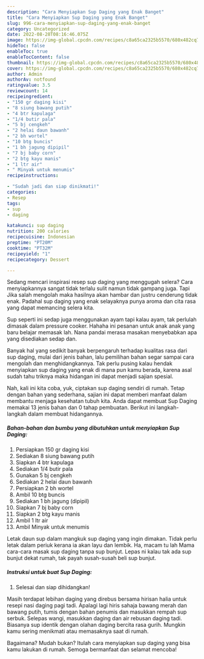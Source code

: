 ```yaml
---
description: "Cara Menyiapkan Sup Daging yang Enak Banget"
title: "Cara Menyiapkan Sup Daging yang Enak Banget"
slug: 996-cara-menyiapkan-sup-daging-yang-enak-banget
category: Uncategorized
date: 2022-08-28T08:16:46.075Z
image: https://img-global.cpcdn.com/recipes/c8a65ca2325b5570/680x482cq70/sup-daging-foto-resep-utama.jpg
hideToc: false
enableToc: true
enableTocContent: false
thumbnail: https://img-global.cpcdn.com/recipes/c8a65ca2325b5570/680x482cq70/sup-daging-foto-resep-utama.jpg
cover: https://img-global.cpcdn.com/recipes/c8a65ca2325b5570/680x482cq70/sup-daging-foto-resep-utama.jpg
author: Admin
authorAv: notfound
ratingvalue: 3.5
reviewcount: 14
recipeingredient:
- "150 gr daging kisi"
- "8 siung bawang putih"
- "4 btr kapulaga"
- "1/4 butir pala"
- "5 bj cengkeh"
- "2 helai daun bawanh"
- "2 bh wortel"
- "10 btg buncis"
- "1 bh jagung dipipil"
- "7 bj baby corn"
- "2 btg kayu manis"
- "1 ltr air"
- " Minyak untuk menumis"
recipeinstructions:

- "Sudah jadi dan siap dinikmati!"
categories:
- Resep
tags:
- sup
- daging

katakunci: sup daging 
nutrition: 200 calories
recipecuisine: Indonesian
preptime: "PT20M"
cooktime: "PT32M"
recipeyield: "1"
recipecategory: Dessert

---
```



Sedang mencari inspirasi resep sup daging yang menggugah selera? Cara menyiapkannya sangat tidak terlalu sulit namun tidak gampang juga. Tapi Jika salah mengolah maka hasilnya akan hambar dan justru cenderung tidak enak. Padahal sup daging yang enak selayaknya punya aroma dan cita rasa yang dapat memancing selera kita.


Sup seperti ini sedap juga menggunakan ayam tapi kalau ayam, tak perlulah dimasak dalam pressure cooker. Hahaha ini pesanan untuk anak anak yang baru belajar memasak lah. Nana pandai merasa masakan menyebabkan apa yang disediakan sedap dan.

Banyak hal yang sedikit banyak berpengaruh terhadap kualitas rasa dari sup daging, mulai dari jenis bahan, lalu pemilihan bahan segar sampai cara mengolah dan menghidangkannya. Tak perlu pusing kalau hendak menyiapkan sup daging yang enak di mana pun kamu berada, karena asal sudah tahu triknya maka hidangan ini dapat menjadi sajian spesial.


Nah, kali ini kita coba, yuk, ciptakan sup daging sendiri di rumah. Tetap dengan bahan yang sederhana, sajian ini dapat memberi manfaat dalam membantu menjaga kesehatan tubuh kita. Anda dapat membuat Sup Daging memakai 13 jenis bahan dan 0 tahap pembuatan. Berikut ini langkah-langkah dalam membuat hidangannya.

<!--inarticleads1-->

##### Bahan-bahan dan bumbu yang dibutuhkan untuk menyiapkan Sup Daging:

1. Persiapkan 150 gr daging kisi
1. Sediakan 8 siung bawang putih
1. Siapkan 4 btr kapulaga
1. Sediakan 1/4 butir pala
1. Gunakan 5 bj cengkeh
1. Sediakan 2 helai daun bawanh
1. Persiapkan 2 bh wortel
1. Ambil 10 btg buncis
1. Sediakan 1 bh jagung (dipipil)
1. Siapkan 7 bj baby corn
1. Siapkan 2 btg kayu manis
1. Ambil 1 ltr air
1. Ambil  Minyak untuk menumis


Letak daun sup dalam mangkuk sup daging yang ingin dimakan. Tidak perlu letak dalam periuk kerana ia akan layu dan lembik. Ha, macam tu lah Mama cara-cara masak sup daging tanpa sup bunjut. Lepas ni kalau tak ada sup bunjut dekat rumah, tak payah susah-susah beli sup bunjut. 

<!--inarticleads2-->

##### Instruksi untuk buat Sup Daging:


1. Selesai dan siap dihidangkan!

Masih terdapat lebihan daging yang direbus bersama hirisan halia untuk resepi nasi daging pagi tadi. Apalagi lagi hiris sahaja bawang merah dan bawang putih, tumis dengan bahan penumis dan masukkan rempah sup serbuk. Selepas wangi, masukkan daging dan air rebusan daging tadi. Biasanya sup identik dengan olahan daging bercita rasa gurih. Mungkin kamu sering menikmati atau memasaknya saat di rumah. 

Bagaimana? Mudah bukan? Itulah cara menyiapkan sup daging yang bisa kamu lakukan di rumah. Semoga bermanfaat dan selamat mencoba!

